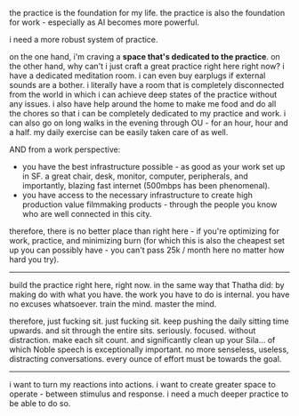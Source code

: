the practice is the foundation for my life.
the practice is also the foundation for work - especially as AI becomes more powerful.

i need a more robust system of practice.

on the one hand, i'm craving a **space that's dedicated to the practice**.
on the other hand, why can't i just craft a great practice right here right now? i have a dedicated meditation room. i can even buy earplugs if external sounds are a bother. i literally have a room that is completely disconnected from the world in which i can achieve deep states of the practice without any issues. i also have help around the home to make me food and do all the chores so that i can be completely dedicated to my practice and work. i can also go on long walks in the evening through OU - for an hour, hour and a half. my daily exercise can be easily taken care of as well.

AND from a work perspective: 
- you have the best infrastructure possible - as good as your work set up in SF. a great chair, desk, monitor, computer, peripherals, and importantly, blazing fast internet (500mbps has been phenomenal).
- you have access to the necessary infrastructure to create high production value filmmaking products - through the people you know who are well connected in this city.

therefore, there is no better place than right here - if you're optimizing for work, practice, and minimizing burn (for which this is also the cheapest set up you can possibly have - you can't pass 25k / month here no matter how hard you try).

---

build the practice right here, right now. in the same way that Thatha did: by making do with what you have. the work you have to do is internal. you have no excuses whatsoever. train the mind. master the mind.

therefore, just fucking sit. just fucking sit. keep pushing the daily sitting time upwards. and sit through the entire sits. seriously. focused. without distraction. make each sit count. and significantly clean up your Sila... of which Noble speech is exceptionally important. no more senseless, useless, distracting conversations. every ounce of effort must be towards the goal.

---

i want to turn my reactions into actions.
i want to create greater space to operate - between stimulus and response.
i need a much deeper practice to be able to do so.


